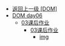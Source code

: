 - [返回上一级 [DOM]](web前端/teacher/JS/DOM/)
- [DOM day06](web前端/teacher/JS/DOM/DOM%20day06/)
  - [03课后作业](web前端/teacher/JS/DOM/DOM%20day06/03课后作业/)
    - [03课后作业](web前端/teacher/JS/DOM/DOM%20day06/03课后作业/03课后作业/)
      - [img](web前端/teacher/JS/DOM/DOM%20day06/03课后作业/03课后作业/img/)
